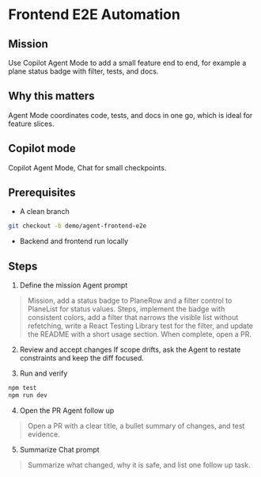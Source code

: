 # Frontend E2E Automation

## Mission
Use Copilot Agent Mode to add a small feature end to end, for example a plane status badge with filter, tests, and docs.

## Why this matters
Agent Mode coordinates code, tests, and docs in one go, which is ideal for feature slices.

## Copilot mode
Copilot Agent Mode, Chat for small checkpoints.

## Prerequisites
- A clean branch
```bash
git checkout -b demo/agent-frontend-e2e
```
- Backend and frontend run locally

## Steps
1) Define the mission
Agent prompt
> Mission, add a status badge to PlaneRow and a filter control to PlaneList for status values. Steps, implement the badge with consistent colors, add a filter that narrows the visible list without refetching, write a React Testing Library test for the filter, and update the README with a short usage section. When complete, open a PR.

2) Review and accept changes
If scope drifts, ask the Agent to restate constraints and keep the diff focused.

3) Run and verify
```bash
npm test
npm run dev
```

4) Open the PR
Agent follow up
> Open a PR with a clear title, a bullet summary of changes, and test evidence.

5) Summarize
Chat prompt
> Summarize what changed, why it is safe, and list one follow up task.
